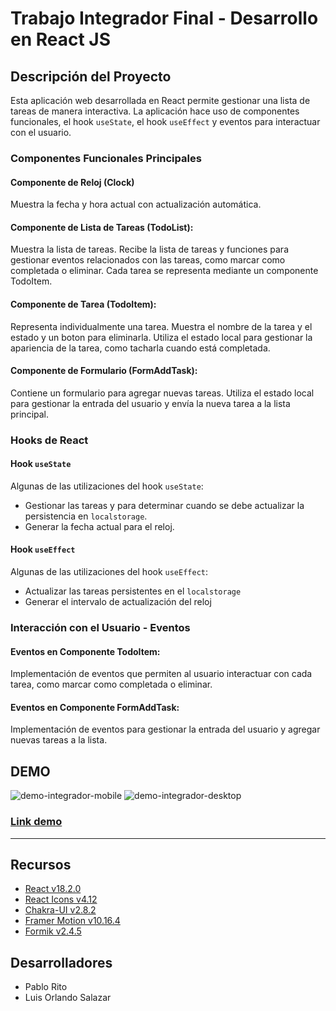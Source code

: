 # Trabajo Integrador Final - Desarrollo en React JS

## Descripción del Proyecto
Esta aplicación web desarrollada en React permite gestionar una lista de tareas de manera interactiva. La aplicación hace uso de componentes funcionales, el hook `useState`, el hook `useEffect`  y eventos para interactuar con el usuario.

### Componentes Funcionales Principales

#### Componente de Reloj (Clock)
Muestra la fecha y hora actual con actualización automática.

#### Componente de Lista de Tareas (TodoList):
Muestra la lista de tareas. Recibe la lista de tareas y funciones para gestionar eventos relacionados con las tareas, como marcar como completada o eliminar. Cada tarea se representa mediante un componente TodoItem.

#### Componente de Tarea (TodoItem):
Representa individualmente una tarea. Muestra el nombre de la tarea y el estado y un boton para eliminarla. Utiliza el estado local para gestionar la apariencia de la tarea, como tacharla cuando está completada.

#### Componente de Formulario (FormAddTask):
Contiene un formulario para agregar nuevas tareas. Utiliza el estado local para gestionar la entrada del usuario y envía la nueva tarea a la lista principal.

### Hooks de React

#### Hook `useState`
Algunas de las utilizaciones del hook `useState`:
- Gestionar las tareas y para determinar cuando se debe actualizar la persistencia en `localstorage`.
- Generar la fecha actual para el reloj.

#### Hook `useEffect`
Algunas de las utilizaciones del hook `useEffect`:
- Actualizar las tareas persistentes en el `localstorage`
- Generar el intervalo de actualización del reloj

### Interacción con el Usuario - Eventos

#### Eventos en Componente TodoItem:
Implementación de eventos que permiten al usuario interactuar con cada tarea, como marcar como completada o eliminar. 

#### Eventos en Componente FormAddTask:
Implementación de eventos para gestionar la entrada del usuario y agregar nuevas tareas a la lista.

## DEMO
![demo-integrador-mobile](https://i.imgur.com/CKDJYzS.png) ![demo-integrador-desktop](https://i.imgur.com/aw9Gc4o.png)
### [Link demo](https://pablorito14.github.io/todo-list/)

---
## Recursos
- [React v18.2.0](https://es.react.dev/)
- [React Icons v4.12](https://react-icons.github.io/react-icons/)
- [Chakra-UI v2.8.2](https://chakra-ui.com/)
- [Framer Motion v10.16.4](https://www.framer.com/motion/)
- [Formik v2.4.5](https://formik.org/)

## Desarrolladores
- Pablo Rito
- Luis Orlando Salazar